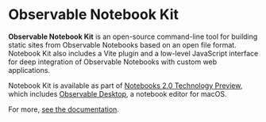 # Observable Notebook Kit

**Observable Notebook Kit** is an open-source command-line tool for building static sites from Observable Notebooks based on an open file format. Notebook Kit also includes a Vite plugin and a low-level JavaScript interface for deep integration of Observable Notebooks with custom web applications.

Notebook Kit is available as part of [Notebooks 2.0 Technology Preview](https://cautious-adventure-ggr7z8v.pages.github.io/), which includes [Observable Desktop](https://cautious-adventure-ggr7z8v.pages.github.io/desktop), a notebook editor for macOS.

For more, [see the documentation](https://cautious-adventure-ggr7z8v.pages.github.io/kit).

